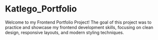 # Katlego_Portfolio
 Welcome to my Frontend Portfolio Project! The goal of this project was to practice and showcase my frontend development skills, focusing on clean design, responsive layouts, and modern styling techniques. 
